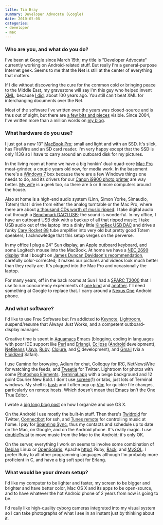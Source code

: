 ```yaml
---
title: Tim Bray
summary: Developer Advocate (Google)
date: 2010-05-08
categories:
- developer
- mac
---
```


### Who are you, and what do you do?

I've been at Google since March 15th; my title is "Developer Advocate" currently working on Android-related stuff. But really I'm a general-purpose Internet geek. Seems to me that the Net is still at the center of everything that matters.

If I die without discovering the cure for the common cold or bringing peace to the Middle East, my gravestone will say I'm this guy who helped invent [XML](http://www.w3.org/TR/REC-xml/ "The XML spec."), because [I did](http://www.tbray.org/ongoing/When/200x/2008/02/10/XML-People "Tim's post on XML."), about 100 years ago. You still can't beat XML for interchanging documents over the Net.

Most of the software I've written over the years was closed-source and is thus out of sight, but there are [a few bits and pieces](http://www.tbray.org/ongoing/misc/Software "Software written by Tim.") visible. Since 2004, I've written more than a million words on [my blog](http://www.tbray.org/ongoing/ "Tim's weblog.").

### What hardware do you use?

I just got a new 13" [MacBook Pro][macbook-pro]; small and light and with an SSD. It's slick, has FireWire and an SD card reader. I'm very happy except that the SSD is only 113G so I have to carry around an outboard disk for my pictures.

In the living room at home we have a big honkin' dual-quad-core [Mac Pro][mac-pro] meat-grinder, a couple years old now, for media work. In the basement there's a [Windows 7][windows-7] box because there are a few Windows things one needs to do, and its drivers for our [Canon i9900 photo printer][i9900] are way better. [My wife](http://laurenwood.org/ "Lauren's website.") is a geek too, so there are 5 or 6 more computers around the house.

Also at home is a high-end audio system (Linn, Simon Yorke, Simaudio, Totem) that I drive from either the analog turntable or the Mac Pro, where there are about [a thousand CDs worth of music ripped](http://www.tbray.org/ongoing/When/200x/2009/06/12/Music-Migration-Done "Tim's post on ripping his CDs."). I take digital audio out through a [Benchmark DAC1 USB][dac1-usb]; the sound is wonderful. In my office, I have an outboard USB disk with a backup of all that ripped music; I take USB audio out of the laptop into a dinky little [KingRex USB DAC][ud-01] and drive a funky [Cary Rocket 88][rocket-88] tube amplifier into very old but pretty good Totem speakers; I acknowledge that this setup verges on the perverse.

In my office I plug a 24" Sun display, an Apple outboard keyboard, and some Logitech mouse into the MacBook. At home we have a [NEC 2690 display][multisync-2690] that I bought on [James Duncan Davidson's recommendation](http://blog.duncandavidson.com/2008/03/nec-2690wuxi-first-impressions.html "James' article on the monitor."), carefully color-corrected; it makes our pictures and videos look much better than they really are. It's plugged into the Mac Pro and occasionally the laptop.

For many years, off in the back rooms at Sun I had a [SPARC T2000][sun-fire-t2000] that I use to run concurrency experiments of [one kind](http://www.tbray.org/ongoing/When/200x/2008/05/01/Wide-Finder-2 "Tim's post on Wide Finder 2.") and [another](http://www.tbray.org/ongoing/When/200x/2009/09/27/Concur-dot-next "Tim's posts on Concurrent Programming."). I'll need something at Google to replace that. I carry around a [Nexus One][nexus-one] Android phone.

### And what software?

I'd like to use Free Software but I'm addicted to [Keynote][], [Lightroom][], suspend/resume that Always Just Works, and a competent outboard-display manager.

Creative time is spent in [Aquamacs][] Emacs (blogging, coding in languages with poor IDE support like [Perl][] and [Erlang][]), [Eclipse][] ([Android][] development), [NetBeans][] ([Java][], [Ruby][], [Clojure][], and [C][] development), and [Gmail][] (via a [Fluidized][fluid] Safari).

I use [Camino][] for browsing, [Adium][] for chat, [Colloquy][] for IRC, [NetNewsWire][] for watching the feeds, and [Tweetie][] for Twitter. Lightroom for photos with some [Photoshop Elements][photoshop-elements]. [Terminal.app][terminal] with a beige background and 12 point Courier New Bold. I don't use [screen][](1) or tabs, just lots of Terminal windows. My shell is [bash][] and I often pop up [Vim][] for quickie file changes, particularly on remote hosts. Which doesn't mean that [Emacs][] isn't the One True Editor.

I wrote a [big long blog post](http://www.tbray.org/ongoing/When/200x/2009/08/27/How-To-Use-The-Dock "How Tim uses the Dock.") on how I organize and use OS X.

On the Android I use mostly the built-in stuff. Then there's [Twidroid][twidroid-android] for Twitter, [Connectbot][connectbot-android] for ssh, and [Tunes remote][tunesremote-android] for controlling music at home. I pay for [Spanning Sync][spanning-sync], thus my contacts and schedule up to date on the Mac, on Google, and on the Android phone. It's really magic. I use [doubleTwist][] to move music from the Mac to the Android; it's only OK.

On the server, everything I work on seems to involve some combination of [Debian][] Linux or [OpenSolaris][], Apache [httpd][], Ruby, [Rack][], and [MySQL][]. I prefer Ruby to all other programming languages although I'm probably more proficient in C, and have a big soft spot for Erlang.

### What would be your dream setup?

I'd like my computer to be lighter and faster, my screen to be bigger and brighter and have better color, Mac OS X and its apps to be open-source, and to have whatever the hot Android phone of 2 years from now is going to be.

I'd really like high-quality cyborg cameras integrated into my visual system so I can take photographs of what I see in an instant just by thinking about it.

[adium]: https://en.wikipedia.org/wiki/Adium "A multi-protocol chat application for the Mac."
[android]: https://developers.google.com/android/?csw=1 "A mobile phone platform."
[aquamacs]: http://aquamacs.org/ "A Mac OS X native version of Emacs."
[bash]: http://www.gnu.org/software/bash/ "A terminal shell."
[c]: https://en.wikipedia.org/wiki/C_(programming_language) "A compiled programming language."
[camino]: https://caminobrowser.org/ "An alternative Mac browser based on Gecko."
[clojure]: https://en.wikipedia.org/wiki/Clojure "A dynamic programming language using the Java Virtual Machine."
[colloquy]: https://colloquy.app/ "An IRC client for the Mac."
[connectbot-android]: https://connectbot.org/ "A secure shell for Android devices."
[dac1-usb]: https://benchmarkmedia.com/products/benchmark-dac1-usb-digital-to-analog-converter "A USB digital-to-analog converter."
[debian]: https://www.debian.org/ "A Linux distribution."
[doubletwist]: https://www.doubletwist.com/ "Jukebox and video software with support for multiple devices."
[eclipse]: https://www.eclipse.org/ "A flexible, open-source IDE."
[emacs]: http://www.gnu.org/software/emacs/ "An extensible, customizable, free/libre text editor — and more."
[erlang]: https://www.erlang.org/ "A programming language invented by Ericsson."
[fluid]: https://fluidapp.com/ "A WebKit-based application for creating Site Specific Browsers."
[gmail]: https://en.wikipedia.org/wiki/Gmail "Web-based email."
[httpd]: https://httpd.apache.org/ "Web server software."
[i9900]: http://web.archive.org/web/20210616231917/http://www.amazon.com/Canon-8580A001-I-9900-Photo-Printer/dp/B0001DBHNA/ "A large format printer."
[java]: http://web.archive.org/web/20221226094350/https://www.java.com/en/ "A cross-platform compiled programming language."
[keynote]: https://www.apple.com/keynote/ "Presentation software for the Mac."
[lightroom]: https://www.adobe.com/products/photoshop-lightroom.html "Photo management and editing software."
[mac-pro]: https://www.apple.com/mac-pro/ "The Intel-based Mac tower computer."
[macbook-pro]: https://www.apple.com/macbook-pro/ "A laptop."
[multisync-2690]: http://web.archive.org/web/20150308063317/http://www.amazon.com:80/NEC-LCD2690WUXi2-BK-Widescreen-Monitor-1920X1200/dp/B001IWOBKE "A 26 inch LCD screen."
[mysql]: https://www.mysql.com/ "A relational database server."
[netbeans]: https://en.wikipedia.org/wiki/NetBeans "A Java programming IDE."
[netnewswire]: https://en.wikipedia.org/wiki/NetNewsWire "A popular feed reader for the Mac."
[nexus-one]: https://en.wikipedia.org/wiki/Nexus_One "An Android-based smartphone."
[opensolaris]: https://www.oracle.com/solaris/technologies/solaris11-overview.html "A free operating system based on Solaris."
[perl]: https://www.perl.org/ "An interpreted scripting language."
[photoshop-elements]: https://www.adobe.com/products/photoshop-elements.html "A lightweight image editor."
[rack]: http://web.archive.org/web/20170413070356/http://rack.rubyforge.org./ "A Ruby framework interface."
[rocket-88]: https://www.positive-feedback.com/Issue6/rocket88.htm "An old-school amplifier."
[ruby]: https://www.ruby-lang.org/en/ "An interpreted scripting language."
[screen]: http://www.gnu.org/software/screen/ "Think of it as tabs for your *nix terminal."
[spanning-sync]: http://web.archive.org/web/20170419123951/http://spanningsync.com/ "Software for Mac OS X to sync calendars and contacts with Google's."
[sun-fire-t2000]: https://en.wikipedia.org/wiki/Sun_Fire_T2000 "An enterprise server."
[terminal]: https://en.wikipedia.org/wiki/Terminal_(OS_X) "A console application included with Mac OS X."
[tunesremote-android]: http://dacp.jsharkey.org/ "An iTunes remote control for Android."
[tweetie]: https://en.wikipedia.org/wiki/Tweetie "A Twitter client for the Mac."
[twidroid-android]: https://www.bluestacks.com/blog.html "A Twitter client for Android devices."
[ud-01]: http://www.kingrex.co.uk/dac.html "A USB digital-to-analog converter."
[vim]: https://www.vim.org/ "A command-line text editor."
[windows-7]: https://en.wikipedia.org/wiki/Windows_7 "An operating system."
